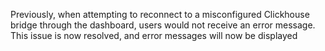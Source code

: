 Previously, when attempting to reconnect to a misconfigured Clickhouse bridge through the dashboard, users would not receive an error message. This issue is now resolved, and error messages will now be displayed
